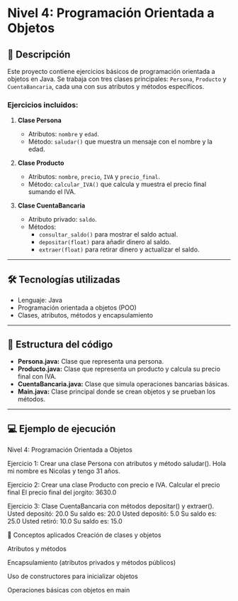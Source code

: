 # Nivel 4: Programación Orientada a Objetos

## 📌 Descripción
Este proyecto contiene ejercicios básicos de programación orientada a objetos en Java. Se trabaja con tres clases principales: `Persona`, `Producto` y `CuentaBancaria`, cada una con sus atributos y métodos específicos.

### Ejercicios incluidos:

1. **Clase Persona**
   - Atributos: `nombre` y `edad`.
   - Método: `saludar()` que muestra un mensaje con el nombre y la edad.

2. **Clase Producto**
   - Atributos: `nombre`, `precio`, `IVA` y `precio_final`.
   - Método: `calcular_IVA()` que calcula y muestra el precio final sumando el IVA.

3. **Clase CuentaBancaria**
   - Atributo privado: `saldo`.
   - Métodos:
     - `consultar_saldo()` para mostrar el saldo actual.
     - `depositar(float)` para añadir dinero al saldo.
     - `extraer(float)` para retirar dinero y actualizar el saldo.

---

## 🛠️ Tecnologías utilizadas
- Lenguaje: Java
- Programación orientada a objetos (POO)
- Clases, atributos, métodos y encapsulamiento

---

## 📂 Estructura del código
- **Persona.java:** Clase que representa una persona.
- **Producto.java:** Clase que representa un producto y calcula su precio final con IVA.
- **CuentaBancaria.java:** Clase que simula operaciones bancarias básicas.
- **Main.java:** Clase principal donde se crean objetos y se prueban los métodos.

---

## 💻 Ejemplo de ejecución


Nivel 4: Programación Orientada a Objetos

Ejercicio 1: Crear una clase Persona con atributos y método saludar().
Hola mi nombre es Nicolas y tengo 31 años.

Ejercicio 2: Crear una clase Producto con precio e IVA. Calcular el precio final
El precio final del jorgito: 3630.0

Ejercicio 3: Clase CuentaBancaria con métodos depositar() y extraer().
Usted depositó: 20.0
Su saldo es: 20.0
Usted depositó: 5.0
Su saldo es: 25.0
Usted retiró: 10.0
Su saldo es: 15.0

📖 Conceptos aplicados
Creación de clases y objetos

Atributos y métodos

Encapsulamiento (atributos privados y métodos públicos)

Uso de constructores para inicializar objetos

Operaciones básicas con objetos en main